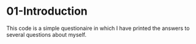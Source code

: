 # 01-Introduction
This code is a simple questionaire in which I have printed the answers to several questions about myself.